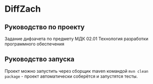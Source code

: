 # DiffZach

## Руководство по проекту

Задание дифзачета по предмету МДК 02.01 Технология разработки программного обеспечения

## Руководство запуска

Проект можно запустить через сборщик maven командой `mvn clean package` - проект автоматически соберётся и запустятся
тесты.

